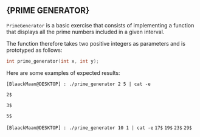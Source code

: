 ## {PRIME GENERATOR} 

`PrimeGenerator` is a basic exercise that consists of implementing a function that displays all the prime numbers included in a given interval.

The function therefore takes two positive integers as parameters and is prototyped as follows:
```c
int prime_generator(int x, int y);
```
Here are some examples of expected results:

`[BlaackMaan@DESKTOP] : ./prime_generator 2 5 | cat -e`

`2$`

`3$`

`5$`

`[BlaackMaan@DESKTOP] : ./prime_generator 10 1 | cat -e`
`17$`
`19$`
`23$`
`29$`

